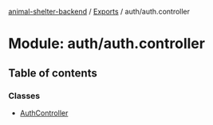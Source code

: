[animal-shelter-backend](../README.md) / [Exports](../modules.md) / auth/auth.controller

# Module: auth/auth.controller

## Table of contents

### Classes

- [AuthController](../classes/auth_auth_controller.AuthController.md)
